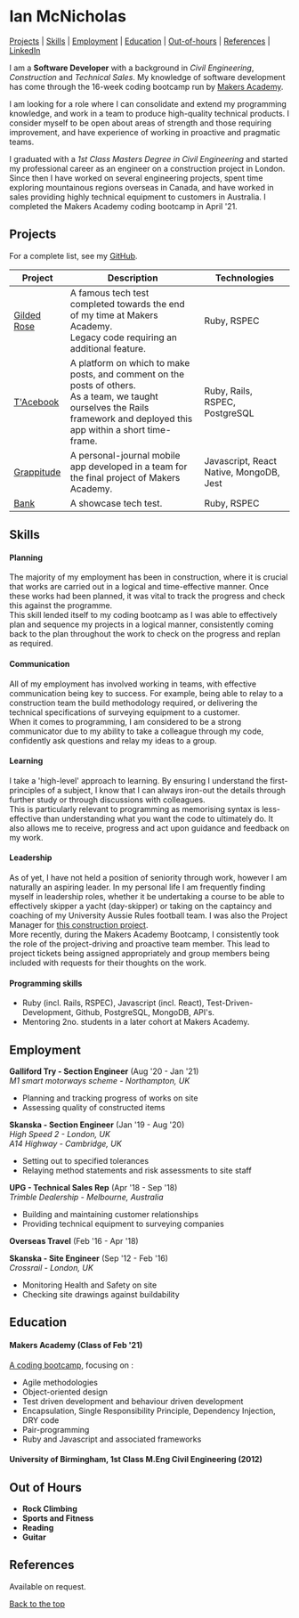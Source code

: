 # Ian McNicholas #

[Projects](#projects) | [Skills](#skills) | [Employment](#employment) | [Education](#education) | [Out-of-hours](#out-of-hours) | [References](#references) | [LinkedIn](https://www.linkedin.com/in/ian-mcnicholas-7a97a8175/)

I am a **Software Developer** with a background in *Civil Engineering*, *Construction* and *Technical Sales*.  My knowledge of software development has come through the 16-week coding bootcamp run by [Makers Academy](https://makers.tech/).  

I am looking for a role where I can consolidate and extend my programming knowledge, and work in a team to produce high-quality technical products.  I consider myself to be open about areas of strength and those requiring improvement, and have experience of working in proactive and pragmatic teams.

I graduated with a *1st Class Masters Degree in Civil Engineering* and started my professional career as an engineer on a construction project in London.  Since then I have worked on several engineering projects, spent time exploring mountainous regions overseas in Canada, and have worked in sales providing highly technical equipment to customers in Australia.  I  completed the Makers Academy coding bootcamp in April '21.

## Projects

For a complete list, see my [GitHub](https://github.com/ianmcnicholas?tab=repositories).

| Project   | Description | Technologies |
|---        |---         |---           |
| [Gilded Rose](https://github.com/ianmcnicholas/GildedRose-Ruby) | A famous tech test completed towards the end of my time at Makers Academy.  <br> Legacy code requiring an additional feature.  | Ruby, RSPEC |
|[T'Acebook](https://github.com/ianmcnicholas/acebook-team.1)| A platform on which to make posts, and comment on the posts of others.  <br> As a team, we taught ourselves the Rails framework and deployed this app within a short time-frame. | Ruby, Rails, RSPEC, PostgreSQL|
| [Grappitude](https://github.com/kasey-purvor/Grappitude) | A personal-journal mobile app developed in a team for the final project of Makers Academy. | Javascript, React Native, MongoDB, Jest |
| [Bank](https://github.com/ianmcnicholas/bank_tech_test) | A showcase tech test. | Ruby, RSPEC |


## Skills

#### Planning

The majority of my employment has been in construction, where it is crucial that works are carried out in a logical and time-effective manner.  Once these works had been planned, it was vital to track the progress and check this against the programme.  
This skill lended itself to my coding bootcamp as I was able to effectively plan and sequence my projects in a logical manner, consistently coming back to the plan throughout the work to check on the progress and replan as required.

#### Communication

All of my employment has involved working in teams, with effective communication being key to success.  For example, being able to relay to a construction team the build methodology required, or delivering the technical specifications of surveying equipment to a customer.  
When it comes to programming, I am considered to be a strong communicator due to my ability to take a colleague through my code, confidently ask questions and relay my ideas to a group.

#### Learning

I take a 'high-level' approach to learning.  By ensuring I understand the first-principles of a subject, I know that I can always iron-out the details through further study or through discussions with colleagues.  
This is particularly relevant to programming as memorising syntax is less-effective than understanding what you want the code to ultimately do.  It also allows me to receive, progress and act upon guidance and feedback on my work.

#### Leadership

As of yet, I have not held a position of seniority through work, however I am naturally an aspiring leader.  In my personal life I am frequently finding myself in leadership roles, whether it be undertaking a course to be able to effectively skipper a yacht (day-skipper) or taking on the captaincy and coaching of my University Aussie Rules football team.  I was also the Project Manager for [this construction project](https://user-images.githubusercontent.com/75983723/118269844-1d636480-b4b7-11eb-9ef1-7033c0a85b42.jpeg).  
More recently, during the Makers Academy Bootcamp, I consistently took the role of the project-driving and proactive team member.  This lead to project tickets being assigned appropriately and group members being included with requests for their thoughts on the work.

#### Programming skills

- Ruby (incl. Rails, RSPEC), Javascript (incl. React), Test-Driven-Development, Github, PostgreSQL, MongoDB, API's.
- Mentoring 2no. students in a later cohort at Makers Academy.


## Employment

**Galliford Try - Section Engineer** (Aug '20 - Jan '21)    
*M1 smart motorways scheme - Northampton, UK*  
- Planning and tracking progress of works on site
- Assessing quality of constructed items


**Skanska - Section Engineer** (Jan '19 - Aug '20)    
*High Speed 2 - London, UK* <br>
*A14 Highway - Cambridge, UK*
- Setting out to specified tolerances
- Relaying method statements and risk assessments to site staff

**UPG - Technical Sales Rep** (Apr '18 - Sep '18)   
*Trimble Dealership - Melbourne, Australia*
- Building and maintaining customer relationships
- Providing technical equipment to surveying companies

**Overseas Travel** (Feb '16 - Apr '18)

**Skanska - Site Engineer** (Sep '12 - Feb '16)    
*Crossrail - London, UK*
- Monitoring Health and Safety on site
- Checking site drawings against buildability



## Education

#### Makers Academy (Class of Feb '21)

[A coding bootcamp](https://makers.tech/), focusing on :

- Agile methodologies
- Object-oriented design
- Test driven development and behaviour driven development
- Encapsulation, Single Responsibility Principle, Dependency Injection, DRY code
- Pair-programming
- Ruby and Javascript and associated frameworks

#### University of Birmingham, 1st Class M.Eng Civil Engineering (2012)


## Out of Hours

* **Rock Climbing**
* **Sports and Fitness**
* **Reading**
* **Guitar**

## References
Available on request.

[Back to the top](#ian-mcnicholas)
